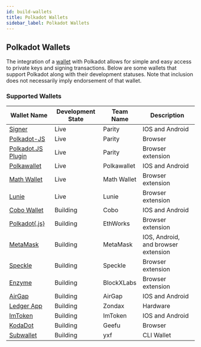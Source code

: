 ```yaml
---
id: build-wallets
title: Polkadot Wallets
sidebar_label: Polkadot Wallets
---
```


## Polkadot Wallets

The integration of a [wallet](https://wiki.polkadot.network/docs/en/glossary#wallet) with Polkadot
allows for simple and easy access to private keys and signing transactions. Below are some wallets
that support Polkadot along with their development statuses. Note that inclusion does not
necessarily imply endorsement of that wallet.

### Supported Wallets

| Wallet Name                                                        | Development State | Team Name   | Description                         |
| ------------------------------------------------------------------ | ----------------- | ----------- | ----------------------------------- |
| [Signer](https://www.parity.io/signer/)                            | Live              | Parity      | IOS and Android                     |
| [Polkadot-JS](https://polkadot.js.org/apps/#/accounts)             | Live              | Parity      | Browser                             |
| [Polkadot.JS Plugin](https://github.com/polkadot-js/extension)     | Live              | Parity      | Browser extension                   |
| [Polkawallet](https://polkawallet.io/)                             | Live              | Polkawallet | IOS and Android                     |
| [Math Wallet](https://www.mathwallet.org/kusama-wallet/en/)        | Live              | Math Wallet | Browser extension                   |
| [Lunie](https://lunie.io/)                                         | Live              | Lunie       | Browser extension                   |
| [Cobo Wallet](https://cobo.com/)                                   | Building          | Cobo        | IOS and Android                     |
| [Polkadot{.js}](https://github.com/EthWorks/extension)             | Building          | EthWorks    | Browser extension                   |
| [MetaMask](https://metamask.io/index.html)                         | Building          | MetaMask    | IOS, Android, and browser extension |
| [Speckle](https://github.com/GetSpeckle/speckle-browser-extension) | Building          | Speckle     | Browser extension                   |
| [Enzyme](https://getenzyme.dev/)                                   | Building          | BlockXLabs  | Browser extension                   |
| [AirGap](https://airgap.it/)                                       | Building          | AirGap      | IOS and Android                     |
| [Ledger App](https://zondax.ch/kusama.html#overview)               | Building          | Zondax      | Hardware                            |
| [ImToken](https://token.im/)                                       | Building          | ImToken     | IOS and Android                     |
| [KodaDot](https://kodadot.netlify.app/#/accounts)                  | Building          | Geefu       | Browser                             |
| [Subwallet](https://github.com/yxf/subwallet)                      | Building          | yxf         | CLI Wallet                          |
